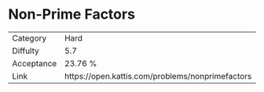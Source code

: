 # Non-Prime Factors

<table>
    <tr>
        <td>Category</td>
        <td>Hard</td>
    </tr>
    <tr>
        <td>Diffulty</td>
        <td>5.7</td>
    </tr>
    <tr>
        <td>Acceptance</td>
        <td>23.76 %</td>
    </tr>
    <tr>
        <td>Link</td>
        <td>https://open.kattis.com/problems/nonprimefactors</td>
    </tr>
</table>